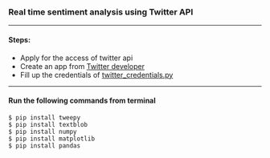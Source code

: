 ### Real time sentiment analysis using Twitter API
----
#### Steps: 
- Apply for the access of twitter api
- Create an app from [Twitter developer](https://developer.twitter.com/en/apps) 
- Fill up the credentials of [twitter_credentials.py](https://github.com/sksoumik/opinion-mining-twitter-tweets/blob/master/twitter_credentials.py)

----
#### Run the following commands from terminal 
```
$ pip install tweepy
$ pip install textblob
$ pip install numpy
$ pip install matplotlib
$ pip install pandas
```

